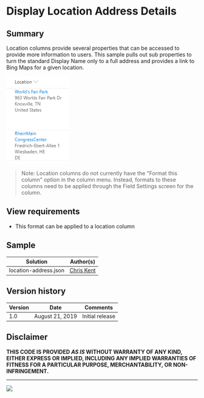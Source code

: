 # Display Location Address Details

## Summary

Location columns provide several properties that can be accessed to provide more information to users. This sample pulls out sub properties to turn the standard Display Name only to a full address and provides a link to Bing Maps for a given location.

![screenshot of the sample](./assets/screenshot.png)

> Note: Location columns do not currently have the "Format this column" option in the column menu. Instead, formats to these columns need to be applied through the Field Settings screen for the column.

## View requirements
- This format can be applied to a location column

## Sample

Solution|Author(s)
--------|---------
location-address.json | [Chris Kent](https://twitter.com/thechriskent)

## Version history

Version|Date|Comments
-------|----|--------
1.0|August 21, 2019|Initial release

## Disclaimer
**THIS CODE IS PROVIDED *AS IS* WITHOUT WARRANTY OF ANY KIND, EITHER EXPRESS OR IMPLIED, INCLUDING ANY IMPLIED WARRANTIES OF FITNESS FOR A PARTICULAR PURPOSE, MERCHANTABILITY, OR NON-INFRINGEMENT.**

---


<img src="https://pnptelemetry.azurewebsites.net/sp-dev-list-formatting/column-samples/location-address" />